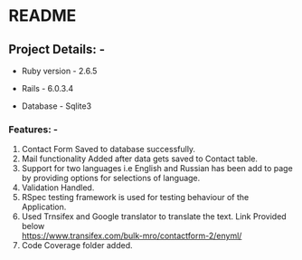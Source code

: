 # README

## Project Details: - 



* Ruby version - 2.6.5

* Rails - 6.0.3.4

* Database - Sqlite3

### Features: -
1. Contact Form Saved to database successfully.
2. Mail functionality Added after data gets saved to Contact table.
3. Support for two languages i.e English and Russian has been add to page by providing options for selections of language.
4. Validation Handled.
5. RSpec testing framework is used for testing behaviour of the Application.
6. Used Trnsifex and Google translator to translate the text. Link Provided below <br> 
   https://www.transifex.com/bulk-mro/contactform-2/enyml/
7. Code Coverage folder added.